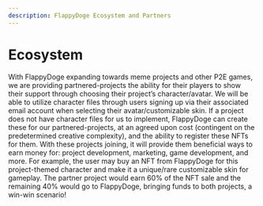 ```yaml
---
description: FlappyDoge Ecosystem and Partners
---
```


# Ecosystem

With FlappyDoge expanding towards meme projects and other P2E games, we are providing partnered-projects the ability for their players to show their support through choosing their project’s character/avatar. We will be able to utilize character files through users signing up via their associated email account when selecting their avatar/customizable skin. If a project does not have character files for us to implement, FlappyDoge can create these for our partnered-projects, at an agreed upon cost (contingent on the predetermined creative complexity), and the ability to register these NFTs for them. With these projects joining, it will provide them beneficial ways to earn money for: project development, marketing, game development, and more. For example, the user may buy an NFT from FlappyDoge for this project-themed character and make it a unique/rare customizable skin for gameplay. The partner project would earn 60% of the NFT sale and the remaining 40% would go to FlappyDoge, bringing funds to both projects, a win-win scenario!
